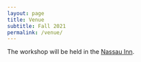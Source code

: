 ```yaml
---
layout: page
title: Venue
subtitle: Fall 2021
permalink: /venue/
---
```


The workshop will be held in the [Nassau Inn](https://www.nassauinn.com/).
